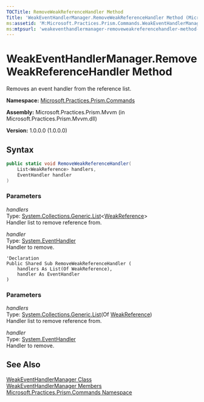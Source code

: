 ```yaml
---
TOCTitle: RemoveWeakReferenceHandler Method
Title: 'WeakEventHandlerManager.RemoveWeakReferenceHandler Method (Microsoft.Practices.Prism.Commands)'
ms:assetid: 'M:Microsoft.Practices.Prism.Commands.WeakEventHandlerManager.RemoveWeakReferenceHandler(System.Collections.Generic.List{System.WeakReference},System.EventHandler)'
ms:mtpsurl: 'weakeventhandlermanager-removeweakreferencehandler-method-mspp-commands.md'
---
```


# WeakEventHandlerManager.RemoveWeakReferenceHandler Method

Removes an event handler from the reference list.

**Namespace:** [Microsoft.Practices.Prism.Commands](/patterns-practices/reference/mspp-commands-namespace)

**Assembly:** Microsoft.Practices.Prism.Mvvm (in Microsoft.Practices.Prism.Mvvm.dll) 

**Version:** 1.0.0.0 (1.0.0.0)

## Syntax

```C#
public static void RemoveWeakReferenceHandler(
	List<WeakReference> handlers,
	EventHandler handler
)
```

### Parameters

*handlers*<br/>
Type: [System.Collections.Generic.List](http://msdn.microsoft.com/en-us/library/6sh2ey19)&lt;[WeakReference](http://msdn.microsoft.com/en-us/library/hbh8w2zd)&gt;<br/>
Handler list to remove reference from.

*handler*<br/>
Type: [System.EventHandler](http://msdn.microsoft.com/en-us/library/xhb70ccc)<br/>
Handler to remove.

```VB
'Declaration
Public Shared Sub RemoveWeakReferenceHandler ( 
	handlers As List(Of WeakReference),
	handler As EventHandler
)
```

### Parameters

*handlers*<br/>
Type: [System.Collections.Generic.List](http://msdn.microsoft.com/en-us/library/6sh2ey19)(Of [WeakReference](http://msdn.microsoft.com/en-us/library/hbh8w2zd))<br/>
Handler list to remove reference from.

*handler*<br/>
Type: [System.EventHandler](http://msdn.microsoft.com/en-us/library/xhb70ccc)<br/>
Handler to remove.

## See Also

[WeakEventHandlerManager Class](/patterns-practices/reference/weakeventhandlermanager-class-mspp-commands)<br/>
[WeakEventHandlerManager Members](/patterns-practices/reference/weakeventhandlermanager-members-mspp-commands)<br/>
[Microsoft.Practices.Prism.Commands Namespace](/patterns-practices/reference/mspp-commands-namespace)<br/>